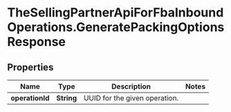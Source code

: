 # TheSellingPartnerApiForFbaInboundOperations.GeneratePackingOptionsResponse

## Properties
Name | Type | Description | Notes
------------ | ------------- | ------------- | -------------
**operationId** | **String** | UUID for the given operation. | 


